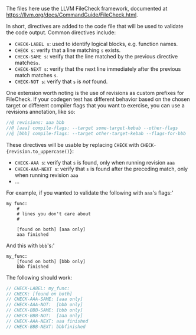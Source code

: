 The files here use the LLVM FileCheck framework, documented at
<https://llvm.org/docs/CommandGuide/FileCheck.html>.

In short, directives are added to the code file that will be used to validate
the code output. Common directives include:

- `CHECK-LABEL s`: used to identify logical blocks, e.g. function names.
- `CHECK s`: verify that a line matching `s` exists.
- `CHECK-SAME s`: verify that the line matched by the previous directive
  matches`s`.
- `CHECK-NEXT s`: verify that the next line immediately after the previous match
  matches `s`.
- `CHECK-NOT s`: verify that `s` is _not_ found.

One extension worth noting is the use of revisions as custom prefixes for
FileCheck. If your codegen test has different behavior based on the chosen
target or different compiler flags that you want to exercise, you can use a
revisions annotation, like so:

```rust
//@ revisions: aaa bbb
//@ [aaa] compile-flags: --target some-target-kebab --other-flags
//@ [bbb] compile-flags: --target other-target-kebab --flags-for-bbb
```

These directives will be usable by replacing `CHECK` with
`CHECK-{revision.to_uppercase()}`:

- `CHECK-AAA s`: verify that `s` is found, only when running revision `aaa`
- `CHECK-AAA-NEXT s`: verify that `s` is found after the preceding match, only
  when running revision `aaa`
- ...

For example, if you wanted to validate the following with `aaa`'s flags:'

```text
my func:
    #
    # lines you don't care about
    #

    [found on both] [aaa only]
    aaa finished
```

And this with `bbb`'s:'

```text
my_func:
    [found on both] [bbb only]
    bbb finished
```

The following should work:

```rust
// CHECK-LABEL: my_func:
// CHECK: [found on both]
// CHECK-AAA-SAME: [aaa only]
// CHECK-AAA-NOT:  [bbb only]
// CHECK-BBB-SAME: [bbb only]
// CHECK-BBB-NOT:  [aaa only]
// CHECK-AAA-NEXT: aaa finished
// CHECK-BBB-NEXT: bbbfinished
```
